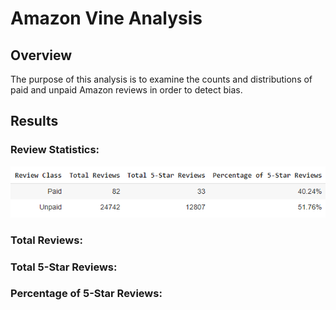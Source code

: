 # Amazon Vine Analysis

## Overview
The purpose of this analysis is to examine the counts and distributions of paid and unpaid Amazon reviews in order to detect bias.

## Results

### Review Statistics:
![Analysis Results](https://github.com/noble190/Amazon_Vine_Analysis/blob/main/img/ReviewAnalysis.png)

### Total Reviews:

### Total 5-Star Reviews:

### Percentage of 5-Star Reviews: 
